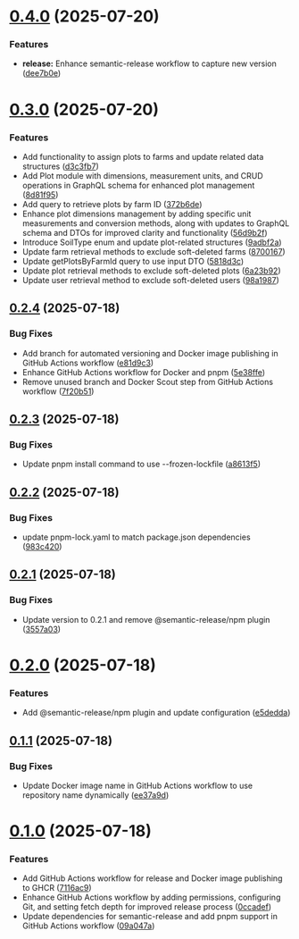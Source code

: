 # [0.4.0](https://github.com/greenhub-labs/backend/compare/v0.3.0...v0.4.0) (2025-07-20)


### Features

* **release:** Enhance semantic-release workflow to capture new version ([dee7b0e](https://github.com/greenhub-labs/backend/commit/dee7b0ec67e331bb7f1180621ea96c1baf0f981b))

# [0.3.0](https://github.com/greenhub-labs/backend/compare/v0.2.4...v0.3.0) (2025-07-20)


### Features

* Add functionality to assign plots to farms and update related data structures ([d3c3fb7](https://github.com/greenhub-labs/backend/commit/d3c3fb7cea65f59d1b8943f06361c650f1998162))
* Add Plot module with dimensions, measurement units, and CRUD operations in GraphQL schema for enhanced plot management ([8d81f95](https://github.com/greenhub-labs/backend/commit/8d81f95533d0bc6602da6dcf05a9959de8d82c2c))
* Add query to retrieve plots by farm ID ([372b6de](https://github.com/greenhub-labs/backend/commit/372b6defe2638c41e4b3409b26908ecaac29dd06))
* Enhance plot dimensions management by adding specific unit measurements and conversion methods, along with updates to GraphQL schema and DTOs for improved clarity and functionality ([56d9b2f](https://github.com/greenhub-labs/backend/commit/56d9b2f42f85824e51061a9fb3c1a5f666a9bf6e))
* Introduce SoilType enum and update plot-related structures ([9adbf2a](https://github.com/greenhub-labs/backend/commit/9adbf2a375ace77658443c4ff612767bb761a8ca))
* Update farm retrieval methods to exclude soft-deleted farms ([8700167](https://github.com/greenhub-labs/backend/commit/87001676e78a3e87cb553ed42f04c5bb22823846))
* Update getPlotsByFarmId query to use input DTO ([5818d3c](https://github.com/greenhub-labs/backend/commit/5818d3ce7afe24736946e704b274aa923b5207f2))
* Update plot retrieval methods to exclude soft-deleted plots ([6a23b92](https://github.com/greenhub-labs/backend/commit/6a23b9221c783dc51705430877d0c6e62a74bc60))
* Update user retrieval method to exclude soft-deleted users ([98a1987](https://github.com/greenhub-labs/backend/commit/98a1987811bda6916b7fe5f2267ac3512b8a0256))

## [0.2.4](https://github.com/greenhub-labs/backend/compare/v0.2.3...v0.2.4) (2025-07-18)


### Bug Fixes

* Add branch for automated versioning and Docker image publishing in GitHub Actions workflow ([e81d9c3](https://github.com/greenhub-labs/backend/commit/e81d9c391a4de77e478b212fd2c9a206ef4e9194))
* Enhance GitHub Actions workflow for Docker and pnpm ([5e38ffe](https://github.com/greenhub-labs/backend/commit/5e38ffe687099b284661d74bb98a52373257d8ba))
* Remove unused branch and Docker Scout step from GitHub Actions workflow ([7f20b51](https://github.com/greenhub-labs/backend/commit/7f20b5192d1b0e42ef36f7e893a8c5a0664711fe))

## [0.2.3](https://github.com/greenhub-labs/backend/compare/v0.2.2...v0.2.3) (2025-07-18)


### Bug Fixes

* Update pnpm install command to use --frozen-lockfile ([a8613f5](https://github.com/greenhub-labs/backend/commit/a8613f563b0174a6465296c3e61b9d00083824e0))

## [0.2.2](https://github.com/greenhub-labs/backend/compare/v0.2.1...v0.2.2) (2025-07-18)


### Bug Fixes

* update pnpm-lock.yaml to match package.json dependencies ([983c420](https://github.com/greenhub-labs/backend/commit/983c420bc1a855d1ebd5c1c1056a7ed401b04377))

## [0.2.1](https://github.com/greenhub-labs/backend/compare/v0.2.0...v0.2.1) (2025-07-18)


### Bug Fixes

* Update version to 0.2.1 and remove @semantic-release/npm plugin ([3557a03](https://github.com/greenhub-labs/backend/commit/3557a03f7102c085bbfc10a80671f37d30df7f07))

# [0.2.0](https://github.com/greenhub-labs/backend/compare/v0.1.1...v0.2.0) (2025-07-18)


### Features

* Add @semantic-release/npm plugin and update configuration ([e5dedda](https://github.com/greenhub-labs/backend/commit/e5dedda6a5058ce6b45f1e61f36983351431c5d4))

## [0.1.1](https://github.com/greenhub-labs/backend/compare/v0.1.0...v0.1.1) (2025-07-18)


### Bug Fixes

* Update Docker image name in GitHub Actions workflow to use repository name dynamically ([ee37a9d](https://github.com/greenhub-labs/backend/commit/ee37a9d15018ee6f273a3c13ead4e84bb591c520))

# [0.1.0](https://github.com/greenhub-labs/backend/compare/v0.0.1...v0.1.0) (2025-07-18)


### Features

* Add GitHub Actions workflow for release and Docker image publishing to GHCR ([7116ac9](https://github.com/greenhub-labs/backend/commit/7116ac99344539e8202dcae710fc8f784907e65d))
* Enhance GitHub Actions workflow by adding permissions, configuring Git, and setting fetch depth for improved release process ([0ccadef](https://github.com/greenhub-labs/backend/commit/0ccadefe60aa34268d490d6418dde024cab64a87))
* Update dependencies for semantic-release and add pnpm support in GitHub Actions workflow ([09a047a](https://github.com/greenhub-labs/backend/commit/09a047aaec5be397f05f0822020b5d0ad552d32e))
